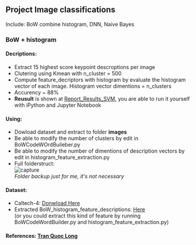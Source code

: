 ## Project Image classifications
Include: BoW combine histogram, DNN, Naive Bayes
### BoW + histogram
#### Decriptions:
- Extract 15 highest score keypoint descroptions per image <br />
- Clutering using Kmean with n_cluster = 500<br />
- Compute feature_decriptors with histogram by evaluate the histogram vector of each image. Histogram vector dimentions = n_clusters<br />
- Accurency ~ 88%<br />
- <b>Reusult</b> is shown at <a href="https://github.com/tranquoclongt1/doan_Advanced_cv/blob/master/BoW/Report_Results_SVM.ipynb">Report_Results_SVM</a>, you are able to run it yourself with iPython and Jupyter Notebook 
#### Using:
- Dowload dataset and extract to folder <b>images</b>
- Be able to modify the number of clusters by edit in BoWCodeWOrdBuileber.py
- Be able to modify the number of dimentions of description vectors by edit in histogram_feature_extraction.py
- Full folderstruct:<br />
![capture](https://user-images.githubusercontent.com/16191939/35181224-513c3ac4-fdf0-11e7-8b1c-7e1e0b7bb346.PNG) <br />
<i>Folder backup just for me, it's not necessary</i><br />
#### Dataset:
- Caltech-4:  <a href="https://www.dropbox.com/sh/f2v3omkeozzoooe/AAAsmpZFEg6Za18bQyE_rDuJa?dl=0">Donwload Here</a><br />
- Extracted BoW_histogram_feature_descriptions: <a href="https://www.dropbox.com/sh/67xvwp18te69wlf/AACF8kzu2aG2kX9C3RcEiyTfa?dl=0">Here</a><br />
(or you could extract this kind of feature by running BoWCodeWordBuilder.py and histogram_feature_extraction.py)<br />
#### References: <a href="https://www.facebook.com/tranquoclong.t1">Tran Quoc Long</a><br />
